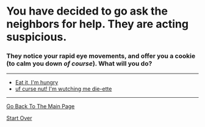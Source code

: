 # You have decided to go ask the neighbors for help. They are acting suspicious.
### They notice your rapid eye movements, and offer you a cookie (to calm you down _of course_). What will you do?

---

* [Eat it, I'm hungry ](../pick-lock/closer.md)
* [uf curse nut! I'm wutching me die-ette](../pick-lock/closer.md)

---

[Go Back To The Main Page](../README.md)

[Start Over](../start-question/start.md)
